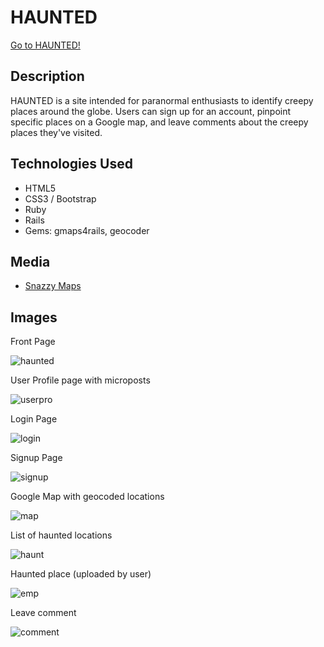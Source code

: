 <h1> HAUNTED </h1>
<a href = "https://hauntedmaps.herokuapp.com">Go to HAUNTED!</a>

<h2> Description</h2>
HAUNTED is a site intended for paranormal enthusiasts to identify creepy places around the globe. Users can sign up for an account, pinpoint specific places on a Google map, and leave comments about the creepy places they've visited.

<h2> Technologies Used </h2>
<ul>
<li> HTML5 </li>
<li> CSS3 / Bootstrap </li>
<li> Ruby </li>
<li> Rails </li>
<li> Gems: gmaps4rails, geocoder </li>
</ul>

<h2> Media </h2>
<ul>
<li> <a href = "https://snazzymaps.com/">Snazzy Maps</a> </li>
</ul>

<h2> Images </h2>
<p> Front Page </p>
<img src = "http://i.imgur.com/cnqg5sl.png" alt="haunted">

<p> User Profile page with microposts </p>
<img src = "http://i.imgur.com/GPM8tKT.png" alt = "userpro">

<p> Login Page <p>
<img src = "http://i.imgur.com/uwtM0hb.png" alt = "login">

<p> Signup Page </p>
<img src= "http://i.imgur.com/ditB1Wa.png" alt = "signup">

<p> Google Map with geocoded locations </p>
<img src= "http://i.imgur.com/vukWNFK.png" alt = "map">

<p> List of haunted locations </p>
<img src = "http://i.imgur.com/BGQHME6.png" alt = "haunt">

<p> Haunted place (uploaded by user) </p>
<img src ="http://i.imgur.com/PaCVsYt.png" alt = "emp">

<p> Leave comment </p>
<img src = "http://i.imgur.com/LxW1CGD.png" alt = "comment">

